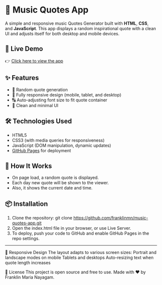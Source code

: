 # 📜 Music Quotes App

A simple and responsive music Quotes Generator built with **HTML**, **CSS**, and **JavaScript**. This app displays a random inspirational quote with a clean UI and adjusts itself for both desktop and mobile devices.

## 🚀 Live Demo

👉 [Click here to view the app](https://franklinmn.github.io/music-quotes-app/)

## ✨ Features

- 🎲 Random quote generation
- 📱 Fully responsive design (mobile, tablet, and desktop)
- 🔠 Auto-adjusting font size to fit quote container
- 🎨 Clean and minimal UI


## 🛠️ Technologies Used

- HTML5
- CSS3 (with media queries for responsiveness)
- JavaScript (DOM manipulation, dynamic updates)
- [GitHub Pages](https://pages.github.com/) for deployment

## 🧠 How It Works

- On page load, a random quote is displayed.
- Each day new quote will be shown to the viewer.
- Also, it shows the current date and time.

## 📦 Installation

1. Clone the repository:
   git clone https://github.com/franklinmn/music-quotes-app.git
2. Open the index.html file in your browser, or use Live Server.
3. To deploy, push your code to GitHub and enable GitHub Pages in the repo settings.

----

📲 Responsive Design
The layout adapts to various screen sizes:
Portrait and landscape modes on mobile
Tablets and desktops
Auto-resizing text when quote length increases

📄 License
This project is open source and free to use.
Made with ❤️ by Franklin Maria Nayagam.
